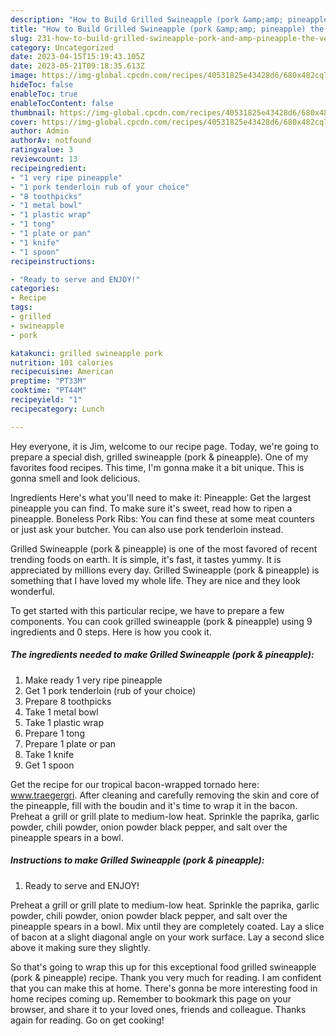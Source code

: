 ```yaml
---
description: "How to Build Grilled Swineapple (pork &amp;amp; pineapple) the Very Delicious"
title: "How to Build Grilled Swineapple (pork &amp;amp; pineapple) the Very Delicious"
slug: 231-how-to-build-grilled-swineapple-pork-and-amp-pineapple-the-very-delicious
category: Uncategorized
date: 2023-04-15T15:19:43.105Z
date: 2023-05-21T09:18:35.613Z
image: https://img-global.cpcdn.com/recipes/40531825e43428d6/680x482cq70/grilled-swineapple-pork-pineapple-recipe-main-photo.jpg
hideToc: false
enableToc: true
enableTocContent: false
thumbnail: https://img-global.cpcdn.com/recipes/40531825e43428d6/680x482cq70/grilled-swineapple-pork-pineapple-recipe-main-photo.jpg
cover: https://img-global.cpcdn.com/recipes/40531825e43428d6/680x482cq70/grilled-swineapple-pork-pineapple-recipe-main-photo.jpg
author: Admin
authorAv: notfound
ratingvalue: 3
reviewcount: 13
recipeingredient:
- "1 very ripe pineapple"
- "1 pork tenderloin rub of your choice"
- "8 toothpicks"
- "1 metal bowl"
- "1 plastic wrap"
- "1 tong"
- "1 plate or pan"
- "1 knife"
- "1 spoon"
recipeinstructions:

- "Ready to serve and ENJOY!"
categories:
- Recipe
tags:
- grilled
- swineapple
- pork

katakunci: grilled swineapple pork 
nutrition: 101 calories
recipecuisine: American
preptime: "PT33M"
cooktime: "PT44M"
recipeyield: "1"
recipecategory: Lunch

---
```



Hey everyone, it is Jim, welcome to our recipe page. Today, we're going to prepare a special dish, grilled swineapple (pork &amp; pineapple). One of my favorites food recipes. This time, I'm gonna make it a bit unique. This is gonna smell and look delicious.

Ingredients Here&#39;s what you&#39;ll need to make it: Pineapple: Get the largest pineapple you can find. To make sure it&#39;s sweet, read how to ripen a pineapple. Boneless Pork Ribs: You can find these at some meat counters or just ask your butcher. You can also use pork tenderloin instead.

Grilled Swineapple (pork &amp; pineapple) is one of the most favored of recent trending foods on earth. It is simple, it's fast, it tastes yummy. It is appreciated by millions every day. Grilled Swineapple (pork &amp; pineapple) is something that I have loved my whole life. They are nice and they look wonderful.


To get started with this particular recipe, we have to prepare a few components. You can cook grilled swineapple (pork &amp; pineapple) using 9 ingredients and 0 steps. Here is how you cook it.

<!--inarticleads1-->

##### The ingredients needed to make Grilled Swineapple (pork &amp; pineapple):

1. Make ready 1 very ripe pineapple
1. Get 1 pork tenderloin (rub of your choice)
1. Prepare 8 toothpicks
1. Take 1 metal bowl
1. Take 1 plastic wrap
1. Prepare 1 tong
1. Prepare 1 plate or pan
1. Take 1 knife
1. Get 1 spoon


Get the recipe for our tropical bacon-wrapped tornado here: www.traegergri. After cleaning and carefully removing the skin and core of the pineapple, fill with the boudin and it&#39;s time to wrap it in the bacon. Preheat a grill or grill plate to medium-low heat. Sprinkle the paprika, garlic powder, chili powder, onion powder black pepper, and salt over the pineapple spears in a bowl. 

<!--inarticleads2-->

##### Instructions to make Grilled Swineapple (pork &amp; pineapple):


1. Ready to serve and ENJOY!

Preheat a grill or grill plate to medium-low heat. Sprinkle the paprika, garlic powder, chili powder, onion powder black pepper, and salt over the pineapple spears in a bowl. Mix until they are completely coated. Lay a slice of bacon at a slight diagonal angle on your work surface. Lay a second slice above it making sure they slightly. 

So that's going to wrap this up for this exceptional food grilled swineapple (pork &amp; pineapple) recipe. Thank you very much for reading. I am confident that you can make this at home. There's gonna be more interesting food in home recipes coming up. Remember to bookmark this page on your browser, and share it to your loved ones, friends and colleague. Thanks again for reading. Go on get cooking!
